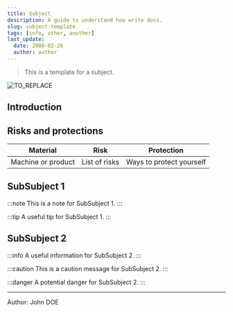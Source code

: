 ```yaml
---
title: Subject
description: A guide to understand how write docs.
slug: subject-template
tags: [info, other, another]
last_update:
  date: 2000-02-26
  author: author
---
```


> This is a template for a subject.

![TO_REPLACE](./readme-1.png)

## Introduction

## Risks and protections

| Material           | Risk          | Protection               |
| ------------------ | ------------- | ------------------------ |
| Machine or product | List of risks | Ways to protect yourself |

## SubSubject 1

:::note
This is a note for SubSubject 1.
:::

:::tip
A useful tip for SubSubject 1.
:::

## SubSubject 2

:::info
A useful information for SubSubject 2.
:::

:::caution
This is a caution message for SubSubject 2.
:::

:::danger
A potential danger for SubSubject 2.
:::

---

Author: John DOE

